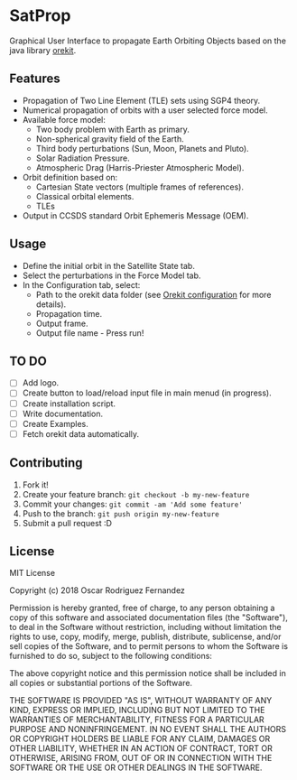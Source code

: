 # SatProp
Graphical User Interface to propagate Earth Orbiting Objects based on the java library [orekit](https://www.orekit.org/).

## Features
  - Propagation of Two Line Element (TLE) sets using SGP4 theory.
  - Numerical propagation of orbits with a user selected force model.
  - Available force model:
    - Two body problem with Earth as primary.
    - Non-spherical gravity field of the Earth.
    - Third body perturbations (Sun, Moon, Planets and Pluto).
    - Solar Radiation Pressure.
    - Atmospheric Drag (Harris-Priester Atmospheric Model).
  - Orbit definition based on:
    - Cartesian State vectors (multiple frames of references).
    - Classical orbital elements.
    - TLEs
  - Output in CCSDS standard Orbit Ephemeris Message (OEM).
## Usage
   - Define the initial orbit in the Satellite State tab.
   - Select the perturbations in the Force Model tab.
   - In the Configuration tab, select:
        - Path to the orekit data folder (see [Orekit configuration](https://www.orekit.org/forge/projects/orekit/wiki/Configuration) for more details).
        - Propagation time.
        - Output frame.
        - Output file name
    - Press run! 


## TO DO
  - [ ] Add logo.
  - [ ] Create button to load/reload input file in main menud (in progress).
  - [ ] Create installation script.
  - [ ] Write documentation.
  - [ ] Create Examples.
  - [ ] Fetch orekit data automatically.

## Contributing

1. Fork it!
2. Create your feature branch: `git checkout -b my-new-feature`
3. Commit your changes: `git commit -am 'Add some feature'`
4. Push to the branch: `git push origin my-new-feature`
5. Submit a pull request :D


## License

MIT License

Copyright (c) 2018 Oscar Rodriguez Fernandez 

Permission is hereby granted, free of charge, to any person obtaining a copy
of this software and associated documentation files (the "Software"), to deal
in the Software without restriction, including without limitation the rights
to use, copy, modify, merge, publish, distribute, sublicense, and/or sell
copies of the Software, and to permit persons to whom the Software is
furnished to do so, subject to the following conditions:

The above copyright notice and this permission notice shall be included in all
copies or substantial portions of the Software.

THE SOFTWARE IS PROVIDED "AS IS", WITHOUT WARRANTY OF ANY KIND, EXPRESS OR
IMPLIED, INCLUDING BUT NOT LIMITED TO THE WARRANTIES OF MERCHANTABILITY,
FITNESS FOR A PARTICULAR PURPOSE AND NONINFRINGEMENT. IN NO EVENT SHALL THE
AUTHORS OR COPYRIGHT HOLDERS BE LIABLE FOR ANY CLAIM, DAMAGES OR OTHER
LIABILITY, WHETHER IN AN ACTION OF CONTRACT, TORT OR OTHERWISE, ARISING FROM,
OUT OF OR IN CONNECTION WITH THE SOFTWARE OR THE USE OR OTHER DEALINGS IN THE
SOFTWARE.